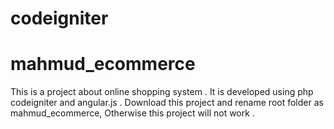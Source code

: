 # codeigniter
# mahmud_ecommerce
This is a project about online shopping system .
It is developed using php codeigniter and angular.js .
Download this project and rename root folder as mahmud_ecommerce, Otherwise this project will not work .
